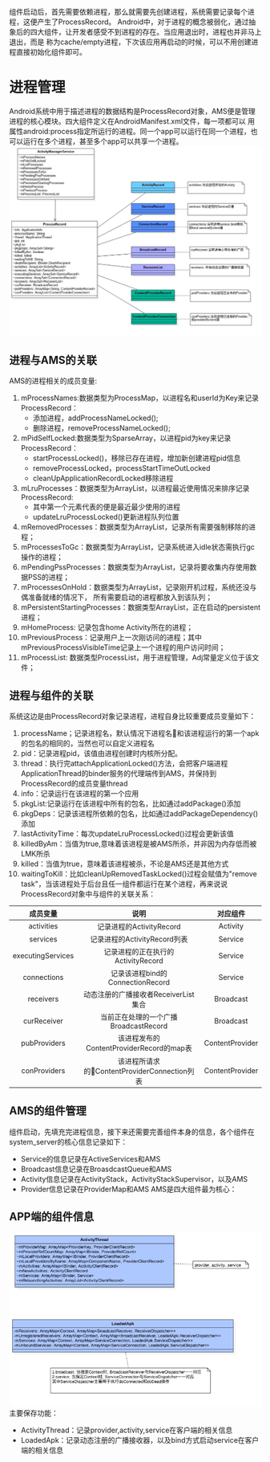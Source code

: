 
组件启动后，首先需要依赖进程，那么就需要先创建进程，系统需要记录每个进程，这便产生了ProcessRecord。
Android中，对于进程的概念被弱化，通过抽象后的四大组件，让开发者感受不到进程的存在。当应用退出时，进程也并非马上退出，而是
称为cache/empty进程，下次该应用再启动的时候，可以不用创建进程直接初始化组件即可。


# 进程管理

Android系统中用于描述进程的数据结构是ProcessRecord对象，AMS便是管理进程的核心模块。四大组件定义在AndroidManifest.xml文件，每一项都可以
用属性android:process指定所运行的进程。同一个app可以运行在同一个进程，也可以运行在多个进程，甚至多个app可以共享一个进程。
![image](../img/process_record.jpg)

## 进程与AMS的关联
AMS的进程相关的成员变量:
1. mProcessNames:数据类型为ProcessMap，以进程名和userId为Key来记录ProcessRecord：
    * 添加进程，addProcessNameLocked();
    * 删除进程，removeProcessNameLocked();
2. mPidSelfLocked:数据类型为SparseArray，以进程pid为key来记录ProcessRecord：
    * startProcessLocked()，移除已存在进程，增加新创建进程pid信息
    * removeProcessLocked，processStartTimeOutLocked
    * cleanUpApplicationRecordLocked移除进程
3. mLruProcesses：数据类型为ArrayList，以进程最近使用情况来排序记录ProcessRecord:
    * 其中第一个元素代表的便是最近最少使用的进程
    * updateLruProcessLocked()更新进程队列位置
4. mRemovedProcesses：数据类型为ArrayList，记录所有需要强制移除的进程；
5. mProcessesToGc：数据类型为ArrayList，记录系统进入idle状态需执行gc操作的进程；
6. mPendingPssProcesses：数据类型为ArrayList，记录将要收集内存使用数据PSS的进程；
7. mProcessesOnHold：数据类型为ArrayList，记录刚开机过程，系统还没与偶准备就绪的情况下， 所有需要启动的进程都放入到该队列；
8. mPersistentStartingProcesses：数据类型ArrayList，正在启动的persistent进程；
9. mHomeProcess: 记录包含home Activity所在的进程；
10. mPreviousProcess：记录用户上一次刚访问的进程；其中mPreviousProcessVisibleTime记录上一个进程的用户访问时间；
11. mProcessList: 数据类型ProcessList，用于进程管理，Adj常量定义位于该文件；

## 进程与组件的关联
系统这边是由ProcessRecord对象记录进程，进程自身比较重要成员变量如下：
1. processName；记录进程名，默认情况下进程名和该进程运行的第一个apk的包名的相同的，当然也可以自定义进程名
2. pid：记录进程pid，该值由进程创建时内核所分配。
3. thread：执行完attachApplicationLocked()方法，会把客户端进程ApplicationThread的binder服务的代理端传到AMS，并保持到ProcessRecord的成员变量thread
4. info：记录运行在该进程的第一个应用
5. pkgList:记录运行在该进程中所有的包名，比如通过addPackage()添加
6. pkgDeps：记录该进程所依赖的包名，比如通过addPackageDependency()添加
7. lastActivityTime：每次updateLruProcessLocked()过程会更新该值
8. killedByAm：当值为true,意味着该进程是被AMS所杀，并非因为内存低而被LMK所杀
9. killed：当值为true，意味着该进程被杀，不论是AMS还是其他方式
10. waitingToKill：比如cleanUpRemovedTaskLocked()过程会赋值为"remove task"，当该进程处于后台且任一组件都运行在某个进程，再来说说ProcessRecord对象中与组件的关联关系：

|成员变量|说明|对应组件|
|:----:|:------:|:-----:|
|activities|记录进程的ActivityRecord|Activity|
|services|记录进程的ActivityRecord列表|Service|
|executingServices|记录进程的正在执行的ActivityRecord|Service|
|connections|记录该进程bind的ConnectionRecord|Service|
|receivers|动态注册的广播接收者ReceiverList集合|Broadcast|
|curReceiver|当前正在处理的一个广播BroadcastRecord|Broadcast|
|pubProviders|该进程发布的ContentProviderRecord的map表|ContentProvider|
|conProviders|该进程所请求的ContentProviderConnection列表|ContentProvider|

## AMS的组件管理
组件启动，先填充完进程信息，接下来还需要完善组件本身的信息，各个组件在system_server的核心信息记录如下：
* Service的信息记录在ActiveServices和AMS
* Broadcast信息记录在BroasdcastQueue和AMS
* Activity信息记录在ActivityStack，ActivityStackSupervisor，以及AMS
* Provider信息记录在ProviderMap和AMS
AMS是四大组件最为核心：

## APP端的组件信息
![image](../img/client_component.jpg) 
主要保存功能：
* ActivityThread：记录provider,activity,service在客户端的相关信息
* LoadedApk：记录动态注册的广播接收器，以及bind方式启动service在客户端的相关信息



